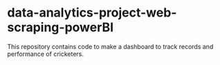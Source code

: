 # data-analytics-project-web-scraping-powerBI
This repository contains code to make a dashboard to track records and performance of cricketers. 
